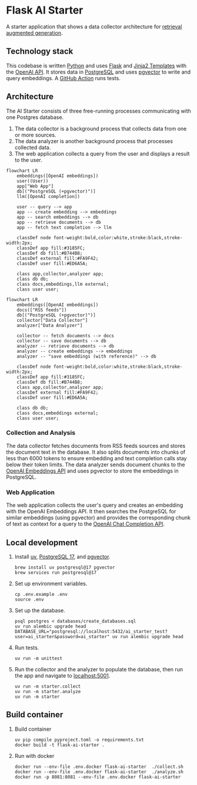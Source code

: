 # Flask AI Starter

A starter application that shows a data collector architecture for [retrieval augmented generation](https://en.wikipedia.org/wiki/Prompt_engineering#Retrieval-augmented_generation).

## Technology stack

This codebase is written [Python](https://www.python.org/) and uses [Flask](https://flask.palletsprojects.com/) and
[Jinja2 Templates](https://jinja.palletsprojects.com/templates/) with the [OpenAI API](https://platform.openai.com/docs/overview).
It stores data in [PostgreSQL](https://www.postgresql.org/) and uses [pgvector](https://github.com/pgvector/pgvector) to
write and query embeddings.
A [GitHub Action](https://github.com/features/actions) runs tests.

## Architecture

The AI Starter consists of three free-running processes communicating with one Postgres database.

1.  The data collector is a background process that collects data from one or more sources.
1.  The data analyzer is another background process that processes collected data.
1.  The web application collects a query from the user and displays a result to the user.

```mermaid
flowchart LR
    embeddings([OpenAI embeddings])
    user((User))
    app["Web App"]
    db[("PostgreSQL (+pgvector)")]
    llm([OpenAI completion])
    
    user -- query --> app
    app -- create embedding --> embeddings
    app -- search embeddings --> db
    app -- retrieve documents --> db
    app -- fetch text completion --> llm

    classDef node font-weight:bold,color:white,stroke:black,stroke-width:2px;
    classDef app fill:#3185FC;
    classDef db fill:#B744B8;
    classDef external fill:#FA9F42;
    classDef user fill:#ED6A5A;

    class app,collector,analyzer app;
    class db db;
    class docs,embeddings,llm external;
    class user user;
```

```mermaid
flowchart LR
    embeddings([OpenAI embeddings])
    docs(["RSS feeds"])
    db[("PostgreSQL (+pgvector)")]
    collector["Data Collector"]
    analyzer["Data Analyzer"]
    
    collector -- fetch documents --> docs
    collector -- save documents --> db
    analyzer -- retrieve documents --> db
    analyzer -- create embeddings --> embeddings
    analyzer -- "save embeddings (with reference)" --> db

    classDef node font-weight:bold,color:white,stroke:black,stroke-width:2px;
    classDef app fill:#3185FC;
    classDef db fill:#B744B8;
    class app,collector,analyzer app;
    classDef external fill:#FA9F42;
    classDef user fill:#ED6A5A;

    class db db;
    class docs,embeddings external;
    class user user;
```

### Collection and Analysis

The data collector fetches documents from RSS feeds sources and stores the document text in the database.
It also splits documents into chunks of less than 6000 tokens to ensure embedding and text completion calls stay below
their token limits.
The data analyzer sends document chunks to the [OpenAI Embeddings API](https://platform.openai.com/docs/guides/embeddings)
and uses pgvector to store the embeddings in PostgreSQL.

### Web Application

The web application collects the user's query and creates an embedding with the OpenAI Embeddings API.
It then searches the PostgreSQL for similar embeddings (using pgvector) and provides the corresponding chunk of text as
context for a query to the [OpenAI Chat Completion API](https://platform.openai.com/docs/api-reference/chat).

## Local development

1.  Install [uv](https://formulae.brew.sh/formula/uv), [PostgreSQL 17](https://formulae.brew.sh/formula/postgresql@17),
    and [pgvector](https://formulae.brew.sh/formula/pgvector).
    ```shell
    brew install uv postgresql@17 pgvector
    brew services run postgresql@17
    ```

1.  Set up environment variables.
    ```shell
    cp .env.example .env 
    source .env
    ```
1.  Set up the database.
    ```shell
    psql postgres < databases/create_databases.sql
    uv run alembic upgrade head
    DATABASE_URL="postgresql://localhost:5432/ai_starter_test?user=ai_starter&password=ai_starter" uv run alembic upgrade head
    ```
1.  Run tests.
    ```shell
    uv run -m unittest
    ```

1.  Run the collector and the analyzer to populate the database, then run the app and navigate to
    [localhost:5001](http://localhost:5001).

    ```shell
    uv run -m starter.collect
    uv run -m starter.analyze
    uv run -m starter
    ```

## Build container

1.  Build container
    ```shell
    uv pip compile pyproject.toml -o requirements.txt
    docker build -t flask-ai-starter .
    ```

1.  Run with docker
    ```shell
    docker run --env-file .env.docker flask-ai-starter  ./collect.sh
    docker run --env-file .env.docker flask-ai-starter  ./analyze.sh
    docker run -p 8081:8081 --env-file .env.docker flask-ai-starter
    ```   
